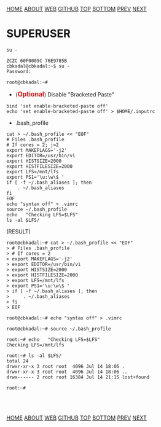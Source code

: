 ---
---

[HOME](index.md)
[ABOUT](README.md)
[WEB](https://osp4diss.vlsm.org/)
[GITHUB](https://github.com/os2xx/osp4diss)
[TOP](#)
[BOTTOM](#endofpage)
[PREV](osp-108.md)
[NEXT](index.md#idx03)

# SUPERUSER

```
su -

```

```
ZCZC 60F0009C 76E9785B
cbkadal@cbkadal:~$ su -
Password: 

root@cbkadal:~# 

```

* (<span style="color:red; font-weight:bold; font-size:larger;">Optional</span>) Disable "Bracketed Paste"

```
bind 'set enable-bracketed-paste off'
echo 'set enable-bracketed-paste off' > $HOME/.inputrc

```

* .bash_profile

```
cat > ~/.bash_profile << "EOF"
# Files .bash_profile
# If cores = 2; j=2
export MAKEFLAGS='-j2'
export EDITOR=/usr/bin/vi
export HISTSIZE=2000
export HISTFILESIZE=2000
export LFS=/mnt/lfs
export PS1='\u:\w\$ '
if [ -f ~/.bash_aliases ]; then
    . ~/.bash_aliases
fi
EOF
echo "syntax off" > .vimrc
source ~/.bash_profile
echo   "Checking LFS=$LFS"
ls -al $LFS/

```

(RESULT)
```
root@cbkadal:~# cat > ~/.bash_profile << "EOF"
> # Files .bash_profile
> # If cores = 2
> export MAKEFLAGS='-j2'
> export EDITOR=/usr/bin/vi
> export HISTSIZE=2000
> export HISTFILESIZE=2000
> export LFS=/mnt/lfs
> export PS1='\u:\w\$ '
> if [ -f ~/.bash_aliases ]; then
>     . ~/.bash_aliases
> fi
> EOF

root@cbkadal:~# echo "syntax off" > .vimrc

root@cbkadal:~# source ~/.bash_profile

root:~# echo   "Checking LFS=$LFS"
Checking LFS=/mnt/lfs

root:~# ls -al $LFS/
total 24
drwxr-xr-x 3 root root  4096 Jul 14 18:06 .
drwxr-xr-x 3 root root  4096 Jul 14 18:06 ..
drwx------ 2 root root 16384 Jul 14 21:15 lost+found

root:~# 

```

<br id="endofpage"><br>

[HOME](index.md)
[ABOUT](README.md)
[WEB](https://osp4diss.vlsm.org/)
[GITHUB](https://github.com/os2xx/osp4diss)
[TOP](#)
[BOTTOM](#endofpage)
[PREV](osp-108.md)
[NEXT](index.md#idx03)
<br>

